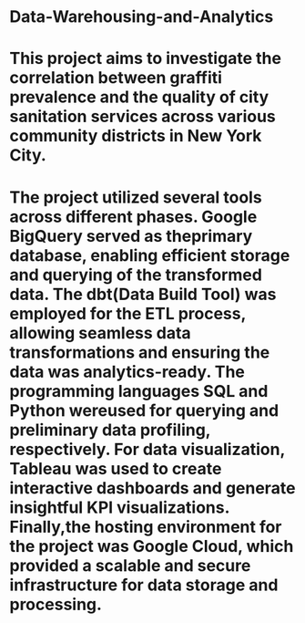 # Data-Warehousing-and-Analytics
# This project aims to investigate the correlation between graffiti prevalence and the quality of city sanitation services across various community districts in New York City.
# The project utilized several tools across different phases. Google BigQuery served as theprimary database, enabling efficient storage and querying of the transformed data. The dbt(Data Build Tool) was employed for the ETL process, allowing seamless data transformations and ensuring the data was analytics-ready. The programming languages SQL and Python wereused for querying and preliminary data profiling, respectively. For data visualization, Tableau was  used to create interactive dashboards and generate insightful KPI visualizations. Finally,the hosting environment for the project was Google Cloud, which provided a scalable and secure infrastructure for data storage and processing. 
